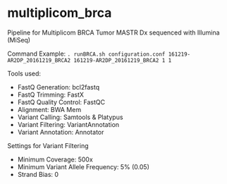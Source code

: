 # multiplicom_brca

Pipeline for Multiplicom BRCA Tumor MASTR Dx sequenced with Illumina (MiSeq)

Command Example: ```. runBRCA.sh configuration.conf 161219-AR2DP_20161219_BRCA2 161219-AR2DP_20161219_BRCA2 1 1```

Tools used:
- FastQ Generation: bcl2fastq
- FastQ Trimming: FastX
- FastQ Quality Control: FastQC
- Alignment: BWA Mem
- Variant Calling: Samtools & Platypus
- Variant Filtering: VariantAnnotation
- Variant Annotation: Annotator

Settings for Variant Filtering
- Minimum Coverage: 500x
- Minimum Variant Allele Frequency: 5% (0.05)
- Strand Bias: 0
